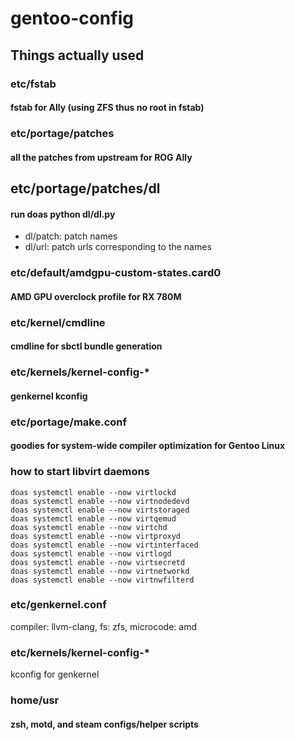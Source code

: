 # gentoo-config

## Things actually used

### etc/fstab
#### fstab for Ally (using ZFS thus no root in fstab)

### etc/portage/patches
#### all the patches from upstream for ROG Ally

## etc/portage/patches/dl
#### run doas python dl/dl.py
 - dl/patch: patch names
 - dl/url: patch urls corresponding to the names

### etc/default/amdgpu-custom-states.card0
#### AMD GPU overclock profile for RX 780M

### etc/kernel/cmdline
#### cmdline for sbctl bundle generation

### etc/kernels/kernel-config-*
#### genkernel kconfig

### etc/portage/make.conf
#### goodies for system-wide compiler optimization for Gentoo Linux

### how to start libvirt daemons
```
doas systemctl enable --now virtlockd
doas systemctl enable --now virtnodedevd
doas systemctl enable --now virtstoraged
doas systemctl enable --now virtqemud
doas systemctl enable --now virtchd
doas systemctl enable --now virtproxyd
doas systemctl enable --now virtinterfaced
doas systemctl enable --now virtlogd
doas systemctl enable --now virtsecretd
doas systemctl enable --now virtnetworkd
doas systemctl enable --now virtnwfilterd
```

### etc/genkernel.conf
compiler: llvm-clang, fs: zfs, microcode: amd

### etc/kernels/kernel-config-*
kconfig for genkernel

### home/usr
#### zsh, motd, and steam configs/helper scripts
